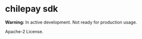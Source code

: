 # chilepay sdk

**Warning:** In active development. Not ready for production usage.

Apache-2 License.